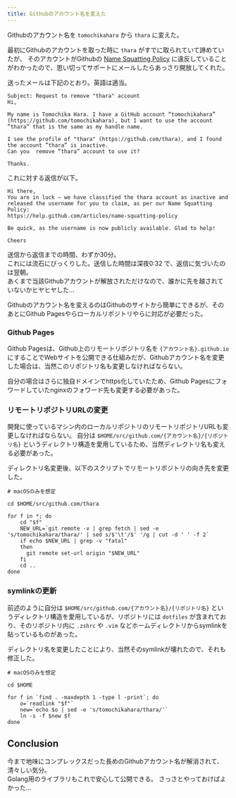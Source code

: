 ```yaml
---
title: Githubのアカウント名を変えた
---
```


Githubのアカウント名を `tomochikahara` から `thara` に変えた。

最初にGithubのアカウントを取った時に `thara` がすでに取られていて諦めていたが、 そのアカウントがGithubの [Name Squatting Policy](https://help.github.com/articles/name-squatting-policy/) に違反していることがわかったので、思い切ってサポートにメールしたらあっさり開放してくれた。

送ったメールは下記のとおり。英語は適当。

```
Subject: Request to remove "thara" account
Hi,

My name is Tomochika Hara. I have a GitHub account “tomochikahara” (https://github.com/tomochikahara), but I want to use the account ”thara” that is the same as my handle name.

I see the profile of "thara" (https://github.com/thara), and I found the account ”thara” is inactive.
Can you  remove “thara” account to use it?

Thanks.
```

これに対する返信が以下。

```
Hi there, 
You are in luck — we have classified the thara account as inactive and released the username for you to claim, as per our Name Squatting Policy:
https://help.github.com/articles/name-squatting-policy

Be quick, as the username is now publicly available. Glad to help!

Cheers
```

送信から返信までの時間、わずか30分。   
これには流石にびっくりした。送信した時間は深夜0:32 で、返信に気づいたのは翌朝。   
あくまで当該Githubアカウントが解放されただけなので、誰かに先を越されていないかヒヤヒヤした...


Githubのアカウント名を変えるのはGithubのサイトから簡単にできるが、そのあとにGithub Pagesやらローカルリポジトリやらに対応が必要だった。

### Github Pages

Github Pagesは、Github上のリモートリポジトリ名を `{アカウント名}.github.io` にすることでWebサイトを公開できる仕組みだが、Githubアカウント名を変更した場合は、当然このリポジトリ名も変更しなければならない。

自分の場合はさらに独自ドメインでhttps化していたため、Github Pagesにフォワードしていたnginxのフォワード先も変更する必要があった。


### リモートリポジトリURLの変更

開発に使っているマシン内のローカルリポジトリのリモートリポジトリURLも変更しなければならない。
自分は `$HOME/src/github.com/{アカウント名}/{リポジトリ名}` というディレクトリ構造を愛用しているため、当然ディレクトリ名も変える必要があった。   

ディレクトリ名変更後、以下のスクリプトでリモートリポジトリの向き先を変更した。

```
# macOSのみを想定

cd $HOME/src/github.com/thara

for f in *; do
    cd "$f"
    NEW_URL=`git remote -v | grep fetch | sed -e 's/tomochikahara/thara/' | sed s/$'\t'/$' '/g | cut -d ' ' -f 2`
    if echo $NEW_URL | grep -v "fatal"
    then
      git remote set-url origin "$NEW_URL"
    fi
    cd ..
done
```

### symlinkの更新

前述のように自分は `$HOME/src/github.com/{アカウント名}/{リポジトリ名}` というディレクトリ構造を愛用しているが、リポジトリには `dotfiles` が含まれており、そのリポジトリ内に `.zshrc` や `.vim` などホームディレクトリからsymlinkを貼っているものがあった。


ディレクトリ名を変更したことにより、当然そのsymlinkが壊れたので、それも修正した。

```
# macOSのみを想定

cd $HOME

for f in `find . -maxdepth 1 -type l -print`; do
    o=`readlink "$f"`
    new=`echo $o | sed -e 's/tomochikahara/thara/'`
    ln -s -f $new $f
done
```


## Conclusion

今まで地味にコンプレックスだった長めのGithubアカウント名が解消されて、清々しい気分。   
Golang用のライブラリもこれで安心して公開できる。
さっさとやっておけばよかった...
